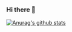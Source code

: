 ### Hi there 👋

[![Anurag's github stats](https://github-readme-stats.vercel.app/api?username=zsgsdesign&count_private=true&show_icons=true&theme=graywhite&custom_title=John%20Zhang)](https://github.com/anuraghazra/github-readme-stats)

